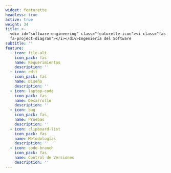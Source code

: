 ```yaml
---
widget: featurette
headless: true
active: true
weight: 34
title: >-
  <div id="software-engineering" class="featurette-icon"><i class="fas
  fa-project-diagram"></i></div>Ingeniería del Software
subtitle: ''
feature:
  - icon: file-alt
    icon_pack: fas
    name: Requerimientos
    description: ''
  - icon: edit
    icon_pack: fas
    name: Diseño
    description: ''
  - icon: laptop-code
    icon_pack: fas
    name: Desarrollo
    description: ''
  - icon: bug
    icon_pack: fas
    name: Pruebas
    description: ''
  - icon: clipboard-list
    icon_pack: fas
    name: Metodologías
    description: ''
  - icon: code-branch
    icon_pack: fas
    name: Control de Versiones
    description: ''
---
```

